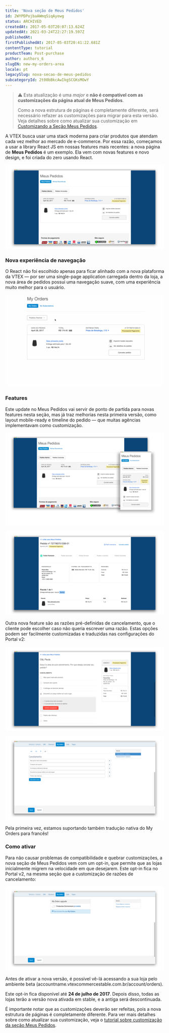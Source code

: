 ```yaml
---
title: 'Nova seção de Meus Pedidos'
id: 2WYPDPojbaAWmqSiqAyewg
status: ARCHIVED
createdAt: 2017-05-03T20:07:13.624Z
updatedAt: 2021-03-24T22:27:19.597Z
publishedAt: 
firstPublishedAt: 2017-05-03T20:41:22.681Z
contentType: tutorial
productTeam: Post-purchase
author: authors_6
slugEN: new-my-orders-area
locale: pt
legacySlug: nova-secao-de-meus-pedidos
subcategoryId: 2t00bBkcAwIkgSCGKsMOwY
---
```


>⚠️ Esta atualização é uma *major* e **não é compatível com as customizações da página atual de Meus Pedidos**. 
>
>
> 
>
>
> 
> Como a nova estrutura de páginas é completamente diferente, será necessário refazer as customizações para migrar para esta versão. Veja detalhes sobre como atualizar sua customização em [Customizando a Seção Meus Pedidos](http://help.vtex.com/pt/tutorial/customizando-a-secao-meus-pedidos).

A VTEX busca usar uma stack moderna para criar produtos que atendam cada vez melhor ao mercado de e-commerce. Por essa razão, começamos a usar a library React JS em nossas features mais recentes: a nova página de **Meus Pedidos** é um exemplo. Ela vem com novas features e novo design, e foi criada do zero usando React. 

![Tela de listagem do novo Meus Pedidos](https://raw.githubusercontent.com/vtexdocs/help-center-content/refs/heads/main/docs/pt/tutorials/Orders/All%20orders/nova-secao-de-meus-pedidos_1.png)

### Nova experiência de navegação

O React não foi escolhido apenas para ficar alinhado com a nova plataforma da VTEX — por ser uma single-page application carregada dentro da loja, a nova área de pedidos possui uma navegação suave, com uma experiência muito melhor para o usuário.

![Navegação Meus Pedidos](https://raw.githubusercontent.com/vtexdocs/help-center-content/refs/heads/main/docs/pt/tutorials/Orders/All%20orders/nova-secao-de-meus-pedidos_2.gif)

### Features

Este update no Meus Pedidos vai servir de ponto de partida para novas features nesta seção, mas já traz melhorias nesta primeira versão, como layout mobile-ready e timeline do pedido — que muitas agências implementavam como customização.

![Meus Pedidos mobile & desktop](https://raw.githubusercontent.com/vtexdocs/help-center-content/refs/heads/main/docs/pt/tutorials/Orders/All%20orders/nova-secao-de-meus-pedidos_3.png) 

![Detalhes do Pedido](https://raw.githubusercontent.com/vtexdocs/help-center-content/refs/heads/main/docs/pt/tutorials/Orders/All%20orders/nova-secao-de-meus-pedidos_4.png) 


Outra nova feature são as razões pré-definidas de cancelamento, que o cliente pode escolher caso não queria escrever uma razão. Estas opções podem ser facilmente customizadas e traduzidas nas configurações do Portal v2:

![Cancelamento do pedido](https://raw.githubusercontent.com/vtexdocs/help-center-content/refs/heads/main/docs/pt/tutorials/Orders/All%20orders/nova-secao-de-meus-pedidos_5.png) 

![Customizando razões de cancelamento](https://raw.githubusercontent.com/vtexdocs/help-center-content/refs/heads/main/docs/pt/tutorials/Orders/All%20orders/nova-secao-de-meus-pedidos_6.png)

Pela primeira vez, estamos suportando também tradução nativa do My Orders para francês!

### Como ativar

Para não causar problemas de compatibilidade e quebrar customizações, a nova seção de Meus Pedidos vem com um opt-in, que permite que as lojas inicialmente migrem na velocidade em que desejarem. Este opt-in fica no Portal v2, na mesma seção que a customização de razões de cancelamento:

![Opt-in para ativar a nova versão](https://raw.githubusercontent.com/vtexdocs/help-center-content/refs/heads/main/docs/pt/tutorials/Orders/All%20orders/nova-secao-de-meus-pedidos_7.png)

Antes de ativar a nova versão, é possível vê-lá acessando a sua loja pelo ambiente beta (accountname.vtexcommercestable.com.br/account/orders).

Este opt-in fica disponível até **24 de julho de 2017**. Depois disso, todas as lojas terão a versão nova ativada em stable, e a antiga será descontinuada.

É importante notar que as customizações deverão ser refeitas, pois a nova estrutura de páginas é completamente diferente. Para ver mais detalhes sobre como atualizar sua customização, veja o [tutorial sobre customização da seção Meus Pedidos](http://help.vtex.com/pt/tutorial/customizando-a-secao-meus-pedidos).
